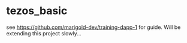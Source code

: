 # tezos_basic

see https://github.com/marigold-dev/training-dapp-1 for guide. Will be extending this project slowly...
